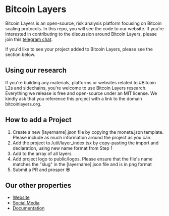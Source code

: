 # Bitcoin Layers

Bitcoin Layers is an open-source, risk analysis platform focusing on Bitcoin scaling protocols. In this repo, you will see the code to our website. If you're interested in contributing to the discussion around Bitcoin Layers, please join this [telegram chat](https://t.me/+8rv-1I2gkmQ4ZmJh).

If you'd like to see your project added to Bitcoin Layers, please see the section below.

## Using our research

If you're building any materials, platforms or websites related to #Bitcoin L2s and sidechains, you're welcome to use Bitcoin Layers research. Everything we release is free and open-source under an MIT license. We kindly ask that you reference this project with a link to the domain bitcoinlayers.org.

## How to add a Project

1. Create a new [layername].json file by copying the moneta.json template. Please include as much information around the project as you can.
2. Add the project to /util/layer_index.tsx by copy-pasting the import and declaration, using new name format from Step 1
3. Add to the array of all layers
4. Add project logo to public/logos. Please ensure that the file's name matches the "slug" in the [layername].json file and is in png format
5. Submit a PR and prosper 😎

## Our other properties

-   [Website](https://bitcoinlayers.org)
-   [Social Media](https://twitter.com/bitcoinlayers)
-   [Documentation](https://bitcoin-layers.gitbook.io/bitcoin-layers)
